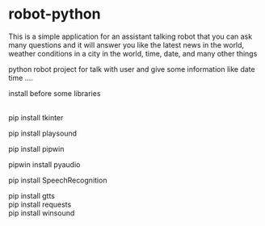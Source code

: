 # robot-python
This is a simple application for an assistant talking robot that you can ask many questions and it will answer you like the latest news in the world, weather conditions in a city in the world, time, date, and many other things

python robot project for talk with user and give some information like date time ....
<br>

install before some libraries

<br>
pip install tkinter
<br>

pip install playsound
<br>

pip install pipwin
<br>

pipwin install pyaudio
<br>

pip install SpeechRecognition
<br>

pip install gtts
<br>
pip install requests
<br>
pip install winsound
